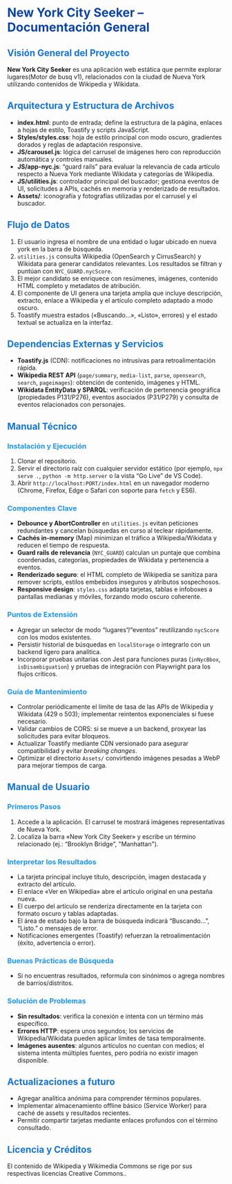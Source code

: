 
<h1 style="color:#0D47A1;">New York City Seeker – Documentación General</h1>

<h2 style="color:#1976D2;">Visión General del Proyecto</h2>
<p><strong>New York City Seeker</strong> es una aplicación web estática que permite explorar lugares(Motor de busq v1), relacionados con la ciudad de Nueva York utilizando contenidos de Wikipedia y Wikidata.</p>



<h2 style="color:#1976D2;">Arquitectura y Estructura de Archivos</h2>
<ul>
  <li><strong>index.html</strong>: punto de entrada; define la estructura de la página, enlaces a hojas de estilo, Toastify y scripts JavaScript.</li>
  <li><strong>Styles/styles.css</strong>: hoja de estilo principal con modo oscuro, gradientes dorados y reglas de adaptación responsive.</li>
  <li><strong>JS/carousel.js</strong>: lógica del carrusel de imágenes hero con reproducción automática y controles manuales.</li>
  <li><strong>JS/app-nyc.js</strong>: “guard rails” para evaluar la relevancia de cada artículo respecto a Nueva York mediante Wikidata y categorías de Wikipedia.</li>
  <li><strong>JS/utilities.js</strong>: controlador principal del buscador; gestiona eventos de UI, solicitudes a APIs, cachés en memoria y renderizado de resultados.</li>
  <li><strong>Assets/</strong>: iconografía y fotografías utilizadas por el carrusel y el buscador.</li>
</ul>

<h2 style="color:#1976D2;">Flujo de Datos</h2>
<ol>
  <li>El usuario ingresa el nombre de una entidad o lugar ubicado en nueva york en la barra de búsqueda.</li>
  <li><code>utilities.js</code> consulta Wikipedia (OpenSearch y CirrusSearch) y Wikidata para generar candidatos relevantes. Los resultados se filtran y puntúan con <code>NYC_GUARD.nycScore</code>.</li>
  <li>El mejor candidato se enriquece con resúmenes, imágenes, contenido HTML completo y metadatos de atribución.</li>
  <li>El componente de UI genera una tarjeta amplia que incluye descripción, extracto, enlace a Wikipedia y el artículo completo adaptado a modo oscuro.</li>
  <li>Toastify muestra estados («Buscando…», «Listo», errores) y el estado textual se actualiza en la interfaz.</li>
</ol>

<h2 style="color:#1976D2;">Dependencias Externas y Servicios</h2>
<ul>
  <li><strong>Toastify.js</strong> (CDN): notificaciones no intrusivas para retroalimentación rápida.</li>
  <li><strong>Wikipedia REST API</strong> (<code>page/summary</code>, <code>media-list</code>, <code>parse</code>, <code>opensearch</code>, <code>search</code>, <code>pageimages</code>): obtención de contenido, imágenes y HTML.</li>
  <li><strong>Wikidata EntityData y SPARQL</strong>: verificación de pertenencia geográfica (propiedades P131/P276), eventos asociados (P31/P279) y consulta de eventos relacionados con personajes.</li>
</ul>

<h2 style="color:#1976D2;">Manual Técnico</h2>
<h3 style="color:#2196F3;">Instalación y Ejecución</h3>
<ol>
  <li>Clonar el repositorio.</li>
  <li>Servir el directorio raíz con cualquier servidor estático (por ejemplo, <code>npx serve .</code>, <code>python -m http.server</code> o la vista “Go Live” de VS Code).</li>
  <li>Abrir <code>http://localhost:PORT/index.html</code> en un navegador moderno (Chrome, Firefox, Edge o Safari con soporte para <code>fetch</code> y ES6).</li>
</ol>

<h3 style="color:#2196F3;">Componentes Clave</h3>
<ul>
  <li><strong>Debounce y AbortController</strong> en <code>utilities.js</code> evitan peticiones redundantes y cancelan búsquedas en curso al teclear rápidamente.</li>
  <li><strong>Cachés in-memory</strong> (Map) minimizan el tráfico a Wikipedia/Wikidata y reducen el tiempo de respuesta.</li>
  <li><strong>Guard rails de relevancia</strong> (<code>NYC_GUARD</code>) calculan un puntaje que combina coordenadas, categorías, propiedades de Wikidata y pertenencia a eventos.</li>
  <li><strong>Renderizado seguro</strong>: el HTML completo de Wikipedia se sanitiza para remover scripts, estilos embebidos inseguros y atributos sospechosos.</li>
  <li><strong>Responsive design</strong>: <code>styles.css</code> adapta tarjetas, tablas e infoboxes a pantallas medianas y móviles, forzando modo oscuro coherente.</li>
</ul>

<h3 style="color:#2196F3;">Puntos de Extensión</h3>
<ul>
  <li>Agregar un selector de modo “lugares”/“eventos” reutilizando <code>nycScore</code> con los modos existentes.</li>
  <li>Persistir historial de búsquedas en <code>localStorage</code> o integrarlo con un backend ligero para analítica.</li>
  <li>Incorporar pruebas unitarias con Jest para funciones puras (<code>inNycBbox</code>, <code>isDisambiguation</code>) y pruebas de integración con Playwright para los flujos críticos.</li>
</ul>

<h3 style="color:#2196F3;">Guía de Mantenimiento</h3>
<ul>
  <li>Controlar periódicamente el límite de tasa de las APIs de Wikipedia y Wikidata (429 o 503); implementar reintentos exponenciales si fuese necesario.</li>
  <li>Validar cambios de CORS: si se mueve a un backend, proxyear las solicitudes para evitar bloqueos.</li>
  <li>Actualizar Toastify mediante CDN versionado para asegurar compatibilidad y evitar <em>breaking changes</em>.</li>
  <li>Optimizar el directorio <code>Assets/</code> convirtiendo imágenes pesadas a WebP para mejorar tiempos de carga.</li>
</ul>

<h2 style="color:#1976D2;">Manual de Usuario</h2>
<h3 style="color:#2196F3;">Primeros Pasos</h3>
<ol>
  <li>Accede a la aplicación. El carrusel te mostrará imágenes representativas de Nueva York.</li>
  <li>Localiza la barra «New York City Seeker» y escribe un término relacionado (ej.: “Brooklyn Bridge”, "Manhattan").</li>
</ol>

<h3 style="color:#2196F3;">Interpretar los Resultados</h3>
<ul>
  <li>La tarjeta principal incluye título, descripción, imagen destacada y extracto del artículo.</li>
  <li>El enlace «Ver en Wikipedia» abre el artículo original en una pestaña nueva.</li>
  <li>El cuerpo del artículo se renderiza directamente en la tarjeta con formato oscuro y tablas adaptadas.</li>
  <li>El área de estado bajo la barra de búsqueda indicará “Buscando…”, “Listo.” o mensajes de error.</li>
  <li>Notificaciones emergentes (Toastify) refuerzan la retroalimentación (éxito, advertencia o error).</li>
</ul>

<h3 style="color:#2196F3;">Buenas Prácticas de Búsqueda</h3>
<ul>
  <li>Si no encuentras resultados, reformula con sinónimos o agrega nombres de barrios/distritos.</li>
</ul>

<h3 style="color:#2196F3;">Solución de Problemas</h3>
<ul>
  <li><strong>Sin resultados</strong>: verifica la conexión e intenta con un término más específico.</li>
  <li><strong>Errores HTTP</strong>: espera unos segundos; los servicios de Wikipedia/Wikidata pueden aplicar límites de tasa temporalmente.</li>
  <li><strong>Imágenes ausentes</strong>: algunos artículos no cuentan con medios; el sistema intenta múltiples fuentes, pero podría no existir imagen disponible.</li>
</ul>

<h2 style="color:#1976D2;">Actualizaciones a futuro</h2>
<ul>
  <li>Agregar analítica anónima para comprender términos populares.</li>
  <li>Implementar almacenamiento offline básico (Service Worker) para caché de assets y resultados recientes.</li>
  <li>Permitir compartir tarjetas mediante enlaces profundos con el término consultado.</li>
</ul>

<h2 style="color:#1976D2;">Licencia y Créditos</h2>
<p>El contenido de Wikipedia y Wikimedia Commons se rige por sus respectivas licencias Creative Commons..</p>
